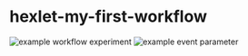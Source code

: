 # hexlet-my-first-workflow  
![example workflow](https://github.com/github/docs/actions/workflows/hello-world.yml/badge.svg)
experiment
![example event parameter](https://github.com/github/docs/actions/workflows/main.yml/badge.svg?event=push)
